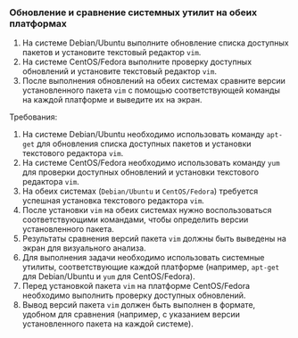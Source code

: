 
### Обновление и сравнение системных утилит на обеих платформах

1. На системе Debian/Ubuntu выполните обновление списка доступных пакетов и установите текстовый редактор `vim`.
2. На системе CentOS/Fedora выполните проверку доступных обновлений и установите текстовый редактор `vim`.
3. После выполнения обновлений на обеих системах сравните версии установленного пакета `vim` с помощью соответствующей команды на каждой платформе и выведите их на экран.

Требования:
1. На системе Debian/Ubuntu необходимо использовать команду `apt-get` для обновления списка доступных пакетов и установки текстового редактора `vim`. 
2. На системе CentOS/Fedora необходимо использовать команду `yum` для проверки доступных обновлений и установки текстового редактора `vim`. 
3. На обеих системах (`Debian/Ubuntu` и `CentOS/Fedora`) требуется успешная установка текстового редактора `vim`. 
4. После установки `vim` на обеих системах нужно воспользоваться соответствующими командами, чтобы определить версии установленного пакета. 
5. Результаты сравнения версий пакета `vim` должны быть выведены на экран для визуального анализа. 
6. Для выполнения задачи необходимо использовать системные утилиты, соответствующие каждой платформе (например, `apt-get` для Debian/Ubuntu и `yum` для CentOS/Fedora). 
7. Перед установкой пакета `vim` на платформе CentOS/Fedora необходимо выполнить проверку доступных обновлений. 
8. Вывод версий пакета `vim` должен быть выполнен в формате, удобном для сравнения (например, с указанием версии установленного пакета на каждой системе).